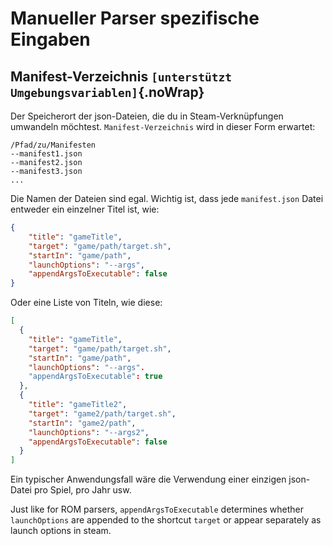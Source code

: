 # Manueller Parser spezifische Eingaben

## Manifest-Verzeichnis `[unterstützt Umgebungsvariablen]`{.noWrap}

Der Speicherort der json-Dateien, die du in Steam-Verknüpfungen umwandeln möchtest. `Manifest-Verzeichnis` wird in dieser Form erwartet:

```
/Pfad/zu/Manifesten
--manifest1.json
--manifest2.json
--manifest3.json
...
```
Die Namen der Dateien sind egal. Wichtig ist, dass jede `manifest.json` Datei entweder ein einzelner Titel ist, wie:
```json
{
    "title": "gameTitle",
    "target": "game/path/target.sh",
    "startIn": "game/path",
    "launchOptions": "--args",
    "appendArgsToExecutable": false
}
```
Oder eine Liste von Titeln, wie diese:
```json
[
  {
    "title": "gameTitle",
    "target": "game/path/target.sh",
    "startIn": "game/path",
    "launchOptions": "--args".
    "appendArgsToExecutable": true
  },
  {
    "title": "gameTitle2",
    "target": "game2/path/target.sh",
    "startIn": "game2/path",
    "launchOptions": "--args2",
    "appendArgsToExecutable": false
  }
]
```

Ein typischer Anwendungsfall wäre die Verwendung einer einzigen json-Datei pro Spiel, pro Jahr usw.

Just like for ROM parsers, `appendArgsToExecutable` determines whether `launchOptions` are appended to the shortcut `target` or appear separately as launch options in steam.
